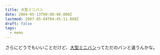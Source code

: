```yaml
---
title: 大型ミニバン
date: 2004-05-13T00:00:00.000Z
lastmod: 2007-05-04T04:45:11.000Z
draft: false
tags:
  - memo
---
```


さらにどうでもいいことだけど、[大型ミニバン](http://www.google.com/search?q=%91%E5%8C%5E%83%7E%83j%83o%83%93\&ie=Shift_JIS\&hl=ja\&lr=)ってただのバンと違うんかな。

